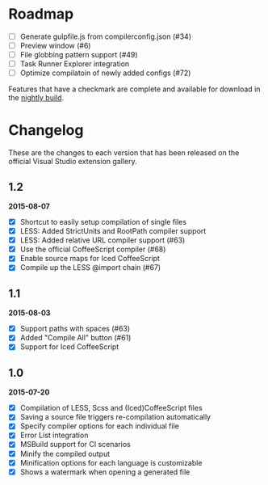 # Roadmap

- [ ] Generate gulpfile.js from compilerconfig.json (#34)
- [ ] Preview window (#6)
- [ ] File globbing pattern support (#49)
- [ ] Task Runner Explorer integration
- [ ] Optimize compilatoin of newly added configs (#72)

Features that have a checkmark are complete and available for
download in the
[nightly build](http://vsixgallery.com/extension/148ffa77-d70a-407f-892b-9ee542346862/).

# Changelog

These are the changes to each version that has been released
on the official Visual Studio extension gallery.

## 1.2

**2015-08-07**

- [x] Shortcut to easily setup compilation of single files
- [x] LESS: Added StrictUnits and RootPath compiler support
- [x] LESS: Added relative URL compiler support (#63)
- [x] Use the official CoffeeScript compiler (#68)
- [x] Enable source maps for Iced CoffeeScript
- [x] Compile up the LESS @import chain (#67)

## 1.1

**2015-08-03**

- [x] Support paths with spaces (#63)
- [x] Added "Compile All" button (#61)
- [x] Support for Iced CoffeeScript

## 1.0

**2015-07-20**

- [x] Compilation of LESS, Scss and (Iced)CoffeeScript files
- [x] Saving a source file triggers re-compilation automatically
- [x] Specify compiler options for each individual file
- [x] Error List integration
- [x] MSBuild support for CI scenarios
- [x] Minify the compiled output
- [x] Minification options for each language is customizable
- [x] Shows a watermark when opening a generated file